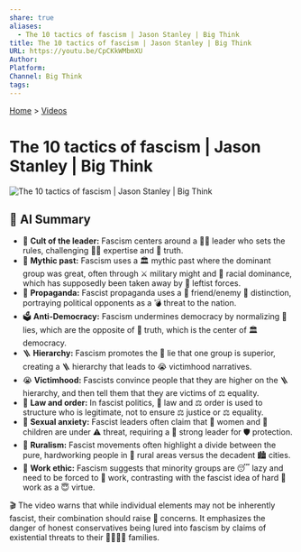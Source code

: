 ```yaml
---
share: true
aliases:
  - The 10 tactics of fascism | Jason Stanley | Big Think
title: The 10 tactics of fascism | Jason Stanley | Big Think
URL: https://youtu.be/CpCKkWMbmXU
Author: 
Platform: 
Channel: Big Think
tags: 
---
```

[Home](../index.md) > [Videos](./index.md)  
# The 10 tactics of fascism | Jason Stanley | Big Think  
![The 10 tactics of fascism | Jason Stanley | Big Think](https://youtu.be/CpCKkWMbmXU)  
  
## 🤖 AI Summary  
* 👑 **Cult of the leader:** Fascism centers around a 👨‍⚖️ leader who sets the rules, challenging 🧑‍🎓 expertise and 💯 truth.  
* 📜 **Mythic past:** Fascism uses a 🏛️ mythic past where the dominant group was great, often through ⚔️ military might and 🧬 racial dominance, which has supposedly been taken away by 🚩 leftist forces.  
* 📢 **Propaganda:** Fascist propaganda uses a 🤝 friend/enemy 👿 distinction, portraying political opponents as a 💣 threat to the nation.  
* 🗳️ **Anti-Democracy:** Fascism undermines democracy by normalizing 🤥 lies, which are the opposite of 💯 truth, which is the center of 🏛️ democracy.  
* 🪜 **Hierarchy:** Fascism promotes the 🤥 lie that one group is superior, creating a 🪜 hierarchy that leads to 😭 victimhood narratives.  
* 😭 **Victimhood:** Fascists convince people that they are higher on the 🪜 hierarchy, and then tell them that they are victims of ⚖️ equality.  
* 👮 **Law and order:** In fascist politics, 👮 law and ⚖️ order is used to structure who is legitimate, not to ensure ⚖️ justice or ⚖️ equality.  
* 🤰 **Sexual anxiety:** Fascist leaders often claim that 👩 women and 👶 children are under ⚠️ threat, requiring a 💪 strong leader for 🛡️ protection.  
* 🚜 **Ruralism:** Fascist movements often highlight a divide between the pure, hardworking people in 🌾 rural areas versus the decadent 🏙️ cities.  
* 👷 **Work ethic:** Fascism suggests that minority groups are 😴 lazy and need to be forced to 👷 work, contrasting with the fascist idea of hard 👷 work as a 😇 virtue.  
  
🎬 The video warns that while individual elements may not be inherently fascist, their combination should raise 🚨 concerns. It emphasizes the danger of honest conservatives being lured into fascism by claims of existential threats to their 👨‍👩‍👧‍👦 families.  

